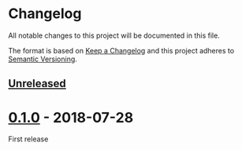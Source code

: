 # Changelog
All notable changes to this project will be documented in this file.

The format is based on [Keep a Changelog](http://keepachangelog.com/en/1.0.0/)
and this project adheres to [Semantic Versioning](http://semver.org/spec/v2.0.0.html).

## [Unreleased]

# [0.1.0] - 2018-07-28

First release

[Unreleased]: https://github.com/lukaspustina/nmap-analyze/compare/v0.1.0...HEAD
[0.1.0]: https://github.com/lukaspustina/nmap-analyze/compare/v0.0.2...v0.1.0

